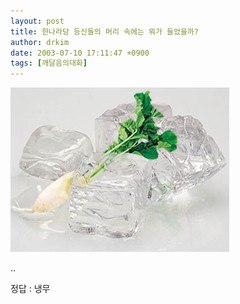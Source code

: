 ```yaml
---
layout: post
title: 한나라당 등신들의 머리 속에는 뭐가 들었을까?
author: drkim
date: 2003-07-10 17:11:47 +0900
tags: [깨달음의대화]
---
```

![](.//files/attach/images/198/292/001/1057824707.jpg)  
  
..
  
정답 : 냉무